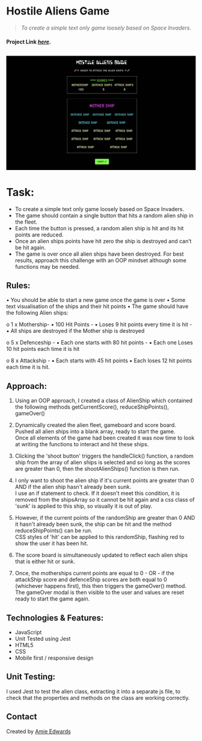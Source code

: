 # Hostile Aliens Game

> _To create a simple text only game loosely based on Space Invaders._ </br>

#### Project Link [_here_](https://amiehannah.github.io/hostile-aliens-game/).

##

![Hostile Aliens Design](hostile-aliens-game-img.png)

# Task: <br/>

- To create a simple text only game loosely based on Space Invaders. </br>
- The game should contain a single button that hits a random alien ship in the fleet. </br>
- Each time the button is pressed, a random alien ship is hit and its hit points are reduced. </br>
- Once an alien ships points have hit zero the ship is destroyed and can’t be hit again. </br>
- The game is over once all alien ships have been destroyed. For best results, approach this challenge with an OOP mindset although some functions may be needed. </br>

## Rules: <br/>

• You should be able to start a new game once the game is over
• Some text visualisation of the ships and their hit points
• The game should have the following Alien ships:

o 1 x Mothership-
▪ 100 Hit Points -
▪ Loses 9 hit points every time it is hit -
▪ All ships are destroyed if the Mother ship is destroyed

o 5 x Defenceship -
▪ Each one starts with 80 hit points -
▪ Each one Loses 10 hit points each time it is hit

o 8 x Attackship -
▪ Each starts with 45 hit points
▪ Each loses 12 hit points each time it is hit.

## Approach: <br/>

1. Using an OOP approach, I created a class of AlienShip which contained the following methods getCurrentScore(), reduceShipPoints(), gameOver()

2. Dynamically created the alien fleet, gameboard and score board. </br>
   Pushed all alien ships into a blank array, ready to start the game. </br>
   Once all elements of the game had been created it was now time to look at writing the functions to interact and hit these ships.

3. Clicking the 'shoot button' triggers the handleClick() function, a random ship from the array of alien ships is selected and so long as the scores are greater than 0, then the shootAlienShips() function is then run.

4. I only want to shoot the alien ship if it's current points are greater than 0 AND if the alien ship hasn't already been sunk. </br>
   I use an if statement to check. If it doesn't meet this condition, it is removed from the shipsArray so it cannot be hit again and a css class of 'sunk' is applied to this ship, so visually it is out of play.

5. However, if the current points of the randomShip are greater than 0 AND it hasn't already been sunk, the ship can be hit and the method reduceShipPoints() can be run. </br>
   CSS styles of 'hit' can be applied to this randomShip, flashing red to show the user it has been hit.

6. The score board is simultaneously updated to reflect each alien ships that is either hit or sunk.

7. Once, the motherships current points are equal to 0 - OR - if the attackShip score and defenceShip scores are both equal to 0 (whichever happens first), this then triggers the gameOver() method. </br>
   The gameOver modal is then visible to the user and values are reset ready to start the game again.

## Technologies & Features:

- JavaScript
- Unit Tested using Jest
- HTML5
- CSS
- Mobile first / responsive design

## Unit Testing: <br/>

I used Jest to test the alien class, extracting it into a separate js file, to check that the properties and methods on the class are working correctly.

## Contact

Created by [Amie Edwards](mailto:amie.edwards17@gmail.com)
